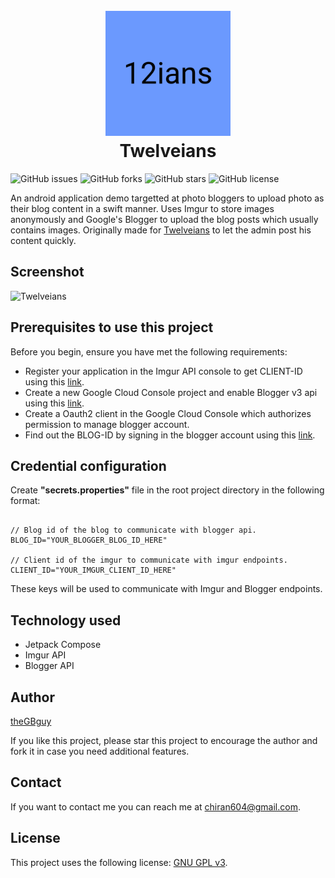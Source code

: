 <h1 align="center">
  <br>
  <a href="https://twelveians.netrakc.com.np/">
    <img src="https://github.com/theGBguy/twelveians/blob/main/app/src/main/ic_launcher-playstore.png" alt="Twelveians" width="200"></a>
  <br>
  Twelveians
  <br>
</h1>

<!--- These are examples. See https://shields.io for others or to customize this set of shields. You might want to include dependencies, project status and licence info here --->
![GitHub issues](https://img.shields.io/github/issues/theGBguy/twelveians?style=for-the-badge)
![GitHub forks](https://img.shields.io/github/forks/theGBguy/twelveians?style=for-the-badge)
![GitHub stars](https://img.shields.io/github/stars/theGBguy/twelveians?style=for-the-badge)
![GitHub license](https://img.shields.io/github/license/theGBguy/twelveians?style=for-the-badge)

An android application demo targetted at photo bloggers to upload photo as their blog content in a swift manner. 
Uses Imgur to store images anonymously and Google's Blogger to upload the blog posts which usually contains images.
Originally made for [Twelveians](https://twelveians.netrakc.com.np/) to let the admin post his content quickly.

## Screenshot

<img src="https://user-images.githubusercontent.com/25641763/155286145-a9597ea8-112b-41b7-85b5-69e8f9725c33.jpg" alt="Twelveians" width="250"></a>

## Prerequisites to use this project

Before you begin, ensure you have met the following requirements:
<!--- These are just example requirements. Add, duplicate or remove as required --->
* Register your application in the Imgur API console to get CLIENT-ID using this [link](https://api.imgur.com/oauth2/addclient).
* Create a new Google Cloud Console project and enable Blogger v3 api using this [link](https://console.cloud.google.com/).
* Create a Oauth2 client in the Google Cloud Console which authorizes permission to manage blogger account.
* Find out the BLOG-ID by signing in the blogger account using this [link](https://accounts.google.com/Login?service=blogger).

## Credential configuration

Create **"secrets.properties"** file in the root project directory in the following format: 
<pre><code>
// Blog id of the blog to communicate with blogger api.
BLOG_ID="YOUR_BLOGGER_BLOG_ID_HERE"

// Client id of the imgur to communicate with imgur endpoints.
CLIENT_ID="YOUR_IMGUR_CLIENT_ID_HERE"
</pre></code>

These keys will be used to communicate with Imgur and Blogger endpoints.

## Technology used
* Jetpack Compose
* Imgur API
* Blogger API

## Author

[theGBguy](https://github.com/theGBguy)

If you like this project, please star this project to encourage the author and fork it in case you need additional features.

## Contact

If you want to contact me you can reach me at <chiran604@gmail.com>.

## License
<!--- If you're not sure which open license to use see https://choosealicense.com/--->

This project uses the following license: [GNU GPL v3](<https://github.com/theGBguy/twelveians/blob/main/LICENSE>).
